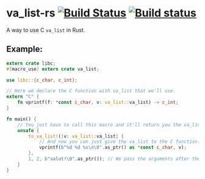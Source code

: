# va_list-rs [![Build Status](https://travis-ci.org/GuillaumeGomez/va_list-rs.png?branch=master)](https://travis-ci.org/GuillaumeGomez/va_list-rs) [![Build status](https://ci.appveyor.com/api/projects/status/81oe6cvg34hu2449/branch/master?svg=true)](https://ci.appveyor.com/project/GuillaumeGomez/va-list-rs/branch/master)

A way to use C `va_list` in Rust.

## Example:

```Rust
extern crate libc;
#[macro_use] extern crate va_list;

use libc::{c_char, c_int};

// Here we declare the C function with va_list that we'll use.
extern "C" {
    fn vprintf(f: *const c_char, v: va_list::va_list) -> c_int;
}

fn main() {
    // You just have to call this macro and it'll return you the va_list.
    unsafe {
        to_va_list!(|v: va_list::va_list| {
            // And now you can just give the va_list to the C function:
            vprintf(b"%d %d %s\n\0".as_ptr() as *const c_char, v);
        },
        1, 2, b"salut!\0".as_ptr()); // We pass the arguments after the closure.
    }
}
```
